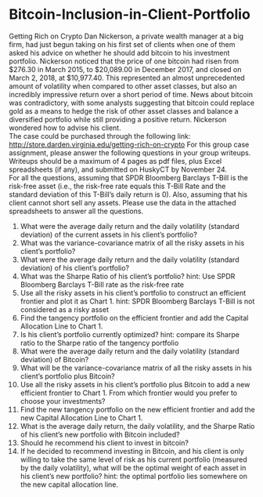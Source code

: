 # Bitcoin-Inclusion-in-Client-Portfolio
Getting Rich on Crypto 
Dan Nickerson, a private wealth manager at a big firm, had just begun taking on his first set of 
clients when one of them asked his advice on whether he should add bitcoin to his investment 
portfolio. Nickerson noticed that the price of one bitcoin had risen from $276.30 in March 2015, 
to $20,089.00 in December 2017, and closed on March 2, 2018, at $10,977.40. This represented 
an almost unprecedented amount of volatility when compared to other asset classes, but also an 
incredibly impressive return over a short period of time. News about bitcoin was contradictory, 
with some analysts suggesting that bitcoin could replace gold as a means to hedge the risk of other 
asset classes and balance a diversified portfolio while still providing a positive return. Nickerson 
wondered how to advise his client.  
The case could be purchased through the following link:  
http://store.darden.virginia.edu/getting-rich-on-crypto 
For this group case assignment, please answer the following questions in your group writeups. 
Writeups should be a maximum of 4 pages as pdf files, plus Excel spreadsheets (if any), and 
submitted on HuskyCT by November 24.  
For all the questions, assuming that SPDR Bloomberg Barclays T-Bill is the risk-free asset (i.e., 
the risk-free rate equals this T-Bill Rate and the standard deviation of this T-Bill’s daily return is 
0). Also, assuming that his client cannot short sell any assets. Please use the data in the attached 
spreadsheets to answer all the questions. 
1. What were the average daily return and the daily volatility (standard deviation) of the 
current assets in his client’s portfolio?  
2. What was the variance-covariance matrix of all the risky assets in his client’s portfolio? 
3. What were the average daily return and the daily volatility (standard deviation) of his 
client’s portfolio?   
4. What was the Sharpe Ratio of his client’s portfolio? hint: Use SPDR Bloomberg 
Barclays T-Bill rate as the risk-free rate 
5. Use all the risky assets in his client’s portfolio to construct an efficient frontier and plot it 
as Chart 1. hint: SPDR Bloomberg Barclays T-Bill is not considered as a risky 
asset 
6. Find the tangency portfolio on the efficient frontier and add the Capital Allocation Line to 
Chart 1. 
7. Is his client’s portfolio currently optimized?  hint: compare its Sharpe ratio to 
the Sharpe ratio of the tangency portfolio 
8. What were the average daily return and the daily volatility (standard deviation) of Bitcoin? 
9. What will be the variance-covariance matrix of all the risky assets in his client’s portfolio 
plus Bitcoin?  
10. Use all the risky assets in his client’s portfolio plus Bitcoin to add a new efficient frontier 
to Chart 1. From which frontier would you prefer to choose your investments?  
11. Find the new tangency portfolio on the new efficient frontier and add the new Capital 
Allocation Line to Chart 1. 
12. What is the average daily return, the daily volatility, and the Sharpe Ratio of his client’s 
new portfolio with Bitcoin included? 
13. Should he recommend his client to invest in bitcoin? 
14. If he decided to recommend investing in Bitcoin, and his client is only willing to take the 
same level of risk as his current portfolio (measured by the daily volatility), what will be 
the optimal weight of each asset in his client’s new portfolio? hint: the 
optimal portfolio lies somewhere on the new capital allocation line.
